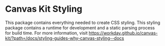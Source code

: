 # Canvas Kit Styling

This package contains everything needed to create CSS styling. This styling package contains a
runtime for development and a static parsing process for build time. For more information, visit
https://workday.github.io/canvas-kit/?path=/docs/styling-guides-why-canvas-styling--docs
